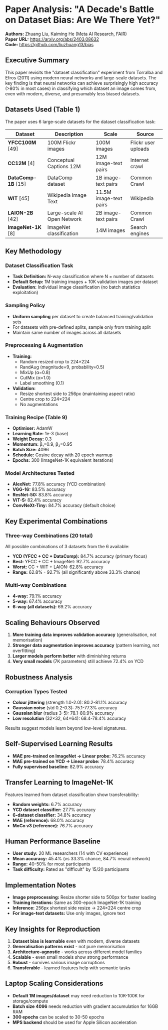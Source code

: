 # Paper Analysis: "A Decade's Battle on Dataset Bias: Are We There Yet?"

**Authors:** Zhuang Liu, Kaiming He (Meta AI Research, FAIR)  
**Paper URL:** https://arxiv.org/abs/2403.08632  
**Code:** https://github.com/liuzhuang13/bias

## Executive Summary

This paper revisits the "dataset classification" experiment from Torralba and Efros (2011) using modern neural networks and large-scale datasets. The key finding is that neural networks can achieve surprisingly high accuracy (>80% in most cases) in classifying which dataset an image comes from, even with modern, diverse, and presumably less biased datasets.

## Datasets Used (Table 1)

The paper uses 6 large-scale datasets for the dataset classification task:

| Dataset | Description | Scale | Source |
|---------|-------------|-------|---------|
| **YFCC100M** [49] | 100M Flickr images | 100M images | Flickr user uploads |
| **CC12M** [4] | Conceptual Captions 12M | 12M image-text pairs | Internet crawl |
| **DataComp-1B** [15] | DataComp dataset | 1B image-text pairs | Common Crawl |
| **WIT** [45] | Wikipedia Image Text | 11.5M image-text pairs | Wikipedia |
| **LAION-2B** [42] | Large-scale AI Open Network | 2B image-text pairs | Common Crawl |
| **ImageNet-1K** [8] | ImageNet classification | 14M images | Search engines |

## Key Methodology

### Dataset Classification Task
- **Task Definition:** N-way classification where N = number of datasets
- **Default Setup:** 1M training images + 10K validation images per dataset
- **Evaluation:** Individual image classification (no batch statistics exploitation)

### Sampling Policy
- **Uniform sampling** per dataset to create balanced training/validation sets
- For datasets with pre-defined splits, sample only from training split
- Maintain same number of images across all datasets

### Preprocessing & Augmentation
- **Training:** 
  - Random resized crop to 224×224
  - RandAug (magnitude=9, probability=0.5)
  - MixUp (α=0.8) 
  - CutMix (α=1.0)
  - Label smoothing (0.1)
- **Validation:**
  - Resize shortest side to 256px (maintaining aspect ratio)
  - Centre crop to 224×224
  - No augmentations

### Training Recipe (Table 9)
- **Optimiser:** AdamW
- **Learning Rate:** 1e-3 (base)
- **Weight Decay:** 0.3
- **Momentum:** β₁=0.9, β₂=0.95
- **Batch Size:** 4096
- **Schedule:** Cosine decay with 20 epoch warmup
- **Epochs:** 300 (ImageNet-1K equivalent iterations)

### Model Architectures Tested
- **AlexNet:** 77.8% accuracy (YCD combination)
- **VGG-16:** 83.5% accuracy
- **ResNet-50:** 83.8% accuracy  
- **ViT-S:** 82.4% accuracy
- **ConvNeXt-Tiny:** 84.7% accuracy (default choice)

## Key Experimental Combinations

### Three-way Combinations (20 total)
All possible combinations of 3 datasets from the 6 available:
- **YCD (YFCC + CC + DataComp):** 84.7% accuracy (primary focus)
- **Best:** YFCC + CC + ImageNet: 92.7% accuracy
- **Worst:** CC + WIT + LAION: 62.8% accuracy
- **Range:** 62.8% - 92.7% (all significantly above 33.3% chance)

### Multi-way Combinations
- **4-way:** 79.1% accuracy
- **5-way:** 67.4% accuracy  
- **6-way (all datasets):** 69.2% accuracy

## Scaling Behaviours Observed

1. **More training data improves validation accuracy** (generalisation, not memorisation)
2. **Stronger data augmentation improves accuracy** (pattern learning, not overfitting)
3. **Larger models perform better** with diminishing returns
4. **Very small models** (7K parameters) still achieve 72.4% on YCD

## Robustness Analysis

### Corruption Types Tested
- **Colour jittering** (strength 1.0-2.0): 80.2-81.1% accuracy
- **Gaussian noise** (std 0.2-0.3): 75.1-77.3% accuracy  
- **Gaussian blur** (radius 3-5): 78.1-80.9% accuracy
- **Low resolution** (32×32, 64×64): 68.4-78.4% accuracy

Results suggest models learn beyond low-level signatures.

## Self-Supervised Learning Results

- **MAE pre-trained on ImageNet → Linear probe:** 76.2% accuracy
- **MAE pre-trained on YCD → Linear probe:** 78.4% accuracy
- **Fully supervised baseline:** 82.9% accuracy

## Transfer Learning to ImageNet-1K

Features learned from dataset classification show transferability:
- **Random weights:** 6.7% accuracy
- **YCD dataset classifier:** 27.7% accuracy
- **6-dataset classifier:** 34.8% accuracy
- **MAE (reference):** 68.0% accuracy
- **MoCo v3 (reference):** 76.7% accuracy

## Human Performance Baseline

- **User study:** 20 ML researchers (14 with CV experience)
- **Mean accuracy:** 45.4% (vs 33.3% chance, 84.7% neural network)
- **Range:** 40-50% for most participants
- **Task difficulty:** Rated as "difficult" by 15/20 participants

## Implementation Notes

- **Image preprocessing:** Resize shorter side to 500px for faster loading
- **Training iterations:** Same as 300-epoch ImageNet-1K training
- **Inference:** 256px shortest side resize → 224×224 centre crop
- **For image-text datasets:** Use only images, ignore text

## Key Insights for Reproduction

1. **Dataset bias is learnable** even with modern, diverse datasets
2. **Generalisation patterns exist** - not pure memorisation
3. **Architecture-agnostic** - works across different model families
4. **Scalable** - even small models show strong performance
5. **Robust** - survives various image corruptions
6. **Transferable** - learned features help with semantic tasks

## Laptop Scaling Considerations

- **Default 1M images/dataset** may need reduction to 10K-100K for storage/compute
- **Batch size 4096** needs reduction with gradient accumulation for 16GB RAM
- **300 epochs** can be scaled to 30-50 epochs
- **MPS backend** should be used for Apple Silicon acceleration
